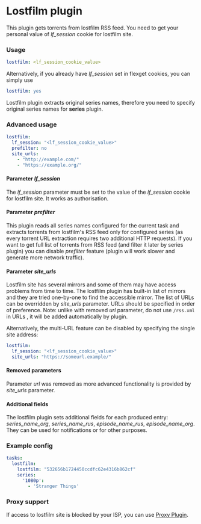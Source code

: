 # Lostfilm plugin
This plugin gets torrents from lostfilm RSS feed. You need to get your personal value of *lf_session* cookie for lostfilm site.

### Usage

``` yaml
lostfilm: <lf_session_cookie_value>
```
Alternatively, if you already have *lf_session* set in flexget cookies, you can simply use
``` yaml
lostfilm: yes
```
Lostfilm plugin extracts original series names, therefore you need to specify original series names for **series** plugin.
### Advanced usage
``` yaml
lostfilm:
  lf_session: "<lf_session_cookie_value>"
  prefilter: no
  site_urls:
    - "http://example.com/"
    - "https://example.org/"
```
#### Parameter *lf_session*
The *lf_session* parameter must be set to the value of the *lf_session* cookie for lostfilm site. It works as authorisation.
#### Parameter *prefilter*
This plugin reads all series names configured for the current task and extracts torrents from lostfilm's RSS feed only for configured series (as every torrent URL extraction requires two additional HTTP requests). If you want to get full list of torrents from RSS feed (and filter it later by series plugin) you can disable _prefilter_ feature (plugin will work slower and generate more network traffic).
#### Parameter *site_urls*
Lostfilm site has several mirrors and some of them may have access problems from time to time. The lostfilm plugin has built-in list of mirrors and they are tried one-by-one to find the accessible mirror. The list of URLs can be overridden by *site_urls* parameter. URLs should be specified in order of preference. Note: unlike with removed *url* parameter, do not use `/rss.xml` in URLs , it will be added automatically by plugin.

Alternatively, the multi-URL feature can be disabled by specifying the single site address:
``` yaml
lostfilm:
  lf_session: "<lf_session_cookie_value>"
  site_urls: "https://someurl.example/"
```
#### Removed parameters
Parameter *url* was removed as more advanced functionality is provided by *site_urls* parameter.
#### Additional fields
The lostfilm plugin sets additional fields for each produced entry: *series_name_org*, *series_name_rus*, *episode_name_rus*, *episode_name_org*. They can be used for notifications or for other purposes.

### Example config
``` yaml
tasks:
  lostfilm:
    lostfilm: "532656b1724450ccdfc62e4316b862cf"
    series:
      '1080p':
        - 'Stranger Things'
```
### Proxy support
If access to lostfilm site is blocked by your ISP, you can use [Proxy Plugin](https://flexget.com/Plugins/proxy).